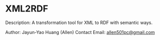 # XML2RDF
Description: A  transformation tool for XML to RDF with semantic ways.

Author: Jayun-Yao Huang (Allen)
Contact Email: allen501pc@gmail.com
